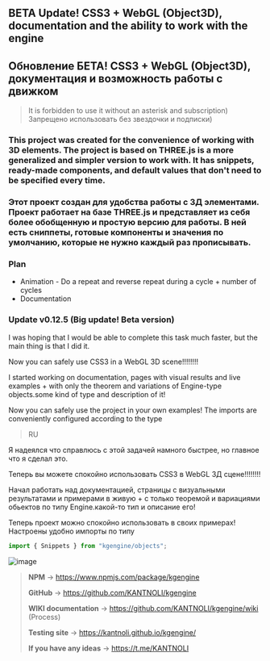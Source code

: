 ## BETA Update! CSS3 + WebGL (Object3D), documentation and the ability to work with the engine

## Обновление БЕТА! CSS3 + WebGL (Object3D), документация и возможность работы с движком

> It is forbidden to use it without an asterisk and subscription) \
> Запрещено использовать без звездочки и подписки)

### This project was created for the convenience of working with 3D elements. The project is based on THREE.js is a more generalized and simpler version to work with. It has snippets, ready-made components, and default values that don't need to be specified every time.
### Этот проект создан для удобства работы с 3Д элементами. Проект работает на базе THREE.js и представляет из себя более обобщенную и простую версию для работы. В ней есть сниппеты, готовые компоненты и значения по умолчанию, которые не нужно каждый раз прописывать. 

###  **Plan**
- Animation - Do a repeat and reverse repeat during a cycle + number of cycles
- Documentation


### Update v0.12.5 (Big update! Beta version)
I was hoping that I would be able to complete this task much faster, but the main thing is that I did it. 

Now you can safely use CSS3 in a WebGL 3D scene!!!!!!!! 

I started working on documentation, pages with visual results and live examples + with only the theorem and variations of Engine-type objects.some kind of type and description of it!

Now you can safely use the project in your own examples! The imports are conveniently configured according to the type
> RU

Я надеялся что справлюсь с этой задачей намного быстрее, но главное что я сделал это. 

Теперь вы можете спокойно использовать CSS3 в WebGL 3Д сцене!!!!!!!! 

Начал работать над документацией, страницы с визуальными результатами и примерами в живую + с только теоремой и вариациями обьектов по типу Engine.какой-то тип и описание его!

Теперь проект можно спокойно использовать в своих примерах! Настроены удобно импорты по типу


``` typescript
import { Snippets } from "kgengine/objects";
```


![image](https://github.com/user-attachments/assets/e79434ee-bfad-4107-acf2-90cf293f70fc)


> **NPM** -> https://www.npmjs.com/package/kgengine
>
> **GitHub** -> https://github.com/KANTNOLI/kgengine
> 
> **WIKI documentation** -> https://github.com/KANTNOLI/kgengine/wiki (Process)
> 
> **Testing site** ->  https://kantnoli.github.io/kgengine/
>
> **If you have any ideas** -> https://t.me/KANTNOLI
